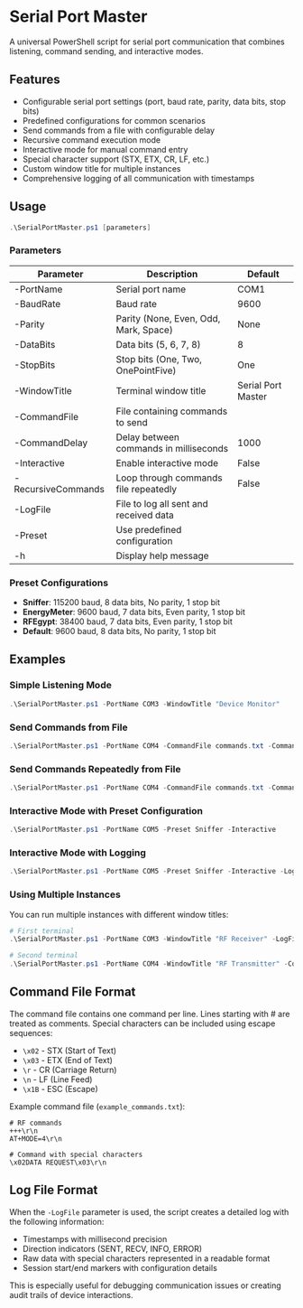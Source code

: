 # Serial Port Master

A universal PowerShell script for serial port communication that combines listening, command sending, and interactive modes.

## Features

- Configurable serial port settings (port, baud rate, parity, data bits, stop bits)
- Predefined configurations for common scenarios
- Send commands from a file with configurable delay
- Recursive command execution mode
- Interactive mode for manual command entry
- Special character support (STX, ETX, CR, LF, etc.)
- Custom window title for multiple instances
- Comprehensive logging of all communication with timestamps

## Usage

```powershell
.\SerialPortMaster.ps1 [parameters]
```

### Parameters

| Parameter          | Description                                     | Default        |
|--------------------|-------------------------------------------------|----------------|
| -PortName          | Serial port name                                | COM1           |
| -BaudRate          | Baud rate                                       | 9600           |
| -Parity            | Parity (None, Even, Odd, Mark, Space)           | None           |
| -DataBits          | Data bits (5, 6, 7, 8)                          | 8              |
| -StopBits          | Stop bits (One, Two, OnePointFive)              | One            |
| -WindowTitle       | Terminal window title                           | Serial Port Master |
| -CommandFile       | File containing commands to send                |                |
| -CommandDelay      | Delay between commands in milliseconds          | 1000           |
| -Interactive       | Enable interactive mode                         | False          |
| -RecursiveCommands | Loop through commands file repeatedly           | False          |
| -LogFile           | File to log all sent and received data          |                |
| -Preset            | Use predefined configuration                    |                |
| -h                 | Display help message                            |                |

### Preset Configurations

- **Sniffer**: 115200 baud, 8 data bits, No parity, 1 stop bit
- **EnergyMeter**: 9600 baud, 7 data bits, Even parity, 1 stop bit
- **RFEgypt**: 38400 baud, 7 data bits, Even parity, 1 stop bit
- **Default**: 9600 baud, 8 data bits, No parity, 1 stop bit

## Examples

### Simple Listening Mode

```powershell
.\SerialPortMaster.ps1 -PortName COM3 -WindowTitle "Device Monitor"
```

### Send Commands from File

```powershell
.\SerialPortMaster.ps1 -PortName COM4 -CommandFile commands.txt -CommandDelay 2000
```

### Send Commands Repeatedly from File

```powershell
.\SerialPortMaster.ps1 -PortName COM4 -CommandFile commands.txt -CommandDelay 2000 -RecursiveCommands
```

### Interactive Mode with Preset Configuration

```powershell
.\SerialPortMaster.ps1 -PortName COM5 -Preset Sniffer -Interactive
```

### Interactive Mode with Logging

```powershell
.\SerialPortMaster.ps1 -PortName COM5 -Preset Sniffer -Interactive -LogFile "serial_log.txt"
```

### Using Multiple Instances

You can run multiple instances with different window titles:

```powershell
# First terminal
.\SerialPortMaster.ps1 -PortName COM3 -WindowTitle "RF Receiver" -LogFile "receiver_log.txt"

# Second terminal
.\SerialPortMaster.ps1 -PortName COM4 -WindowTitle "RF Transmitter" -CommandFile rf_commands.txt -RecursiveCommands -LogFile "transmitter_log.txt"
```

## Command File Format

The command file contains one command per line. Lines starting with # are treated as comments.
Special characters can be included using escape sequences:

- `\x02` - STX (Start of Text)
- `\x03` - ETX (End of Text)
- `\r` - CR (Carriage Return)
- `\n` - LF (Line Feed)
- `\x1B` - ESC (Escape)

Example command file (`example_commands.txt`):
```
# RF commands
+++\r\n
AT+MODE=4\r\n

# Command with special characters
\x02DATA REQUEST\x03\r\n
```

## Log File Format

When the `-LogFile` parameter is used, the script creates a detailed log with the following information:

- Timestamps with millisecond precision
- Direction indicators (SENT, RECV, INFO, ERROR)
- Raw data with special characters represented in a readable format
- Session start/end markers with configuration details

This is especially useful for debugging communication issues or creating audit trails of device interactions. 